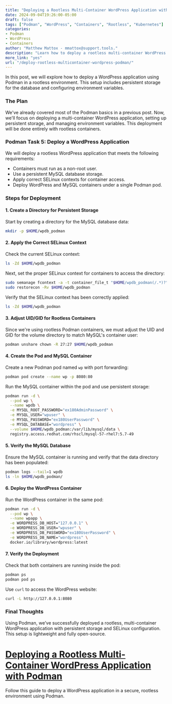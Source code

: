 ```yaml
---
title: "Deploying a Rootless Multi-Container WordPress Application with Podman"  
date: 2024-09-04T19:26:00-05:00  
draft: false  
tags: ["Podman", "WordPress", "Containers", "Rootless", "Kubernetes"]  
categories:  
- Podman  
- WordPress  
- Containers  
author: "Matthew Mattox - mmattox@support.tools."  
description: "Learn how to deploy a rootless multi-container WordPress application using Podman, including persistent storage and SELinux configuration."  
more_link: "yes"  
url: "/deploy-rootless-multicontainer-wordpress-podman/"  
---
```


In this post, we will explore how to deploy a WordPress application using Podman in a rootless environment. This setup includes persistent storage for the database and configuring environment variables.

<!--more-->

### The Plan

We've already covered most of the Podman basics in a previous post. Now, we'll focus on deploying a multi-container WordPress application, setting up persistent storage, and managing environment variables. This deployment will be done entirely with rootless containers.

### Podman Task 5: Deploy a WordPress Application

We will deploy a rootless WordPress application that meets the following requirements:

- Containers must run as a non-root user.
- Use a persistent MySQL database storage.
- Apply correct SELinux contexts for container access.
- Deploy WordPress and MySQL containers under a single Podman pod.

### Steps for Deployment

#### 1. Create a Directory for Persistent Storage

Start by creating a directory for the MySQL database data:

```bash
mkdir -p $HOME/wpdb_podman
```

#### 2. Apply the Correct SELinux Context

Check the current SELinux context:

```bash
ls -Zd $HOME/wpdb_podman
```

Next, set the proper SELinux context for containers to access the directory:

```bash
sudo semanage fcontext -a -t container_file_t "$HOME/wpdb_podman(/.*)?"
sudo restorecon -Rv $HOME/wpdb_podman
```

Verify that the SELinux context has been correctly applied:

```bash
ls -Zd $HOME/wpdb_podman
```

#### 3. Adjust UID/GID for Rootless Containers

Since we're using rootless Podman containers, we must adjust the UID and GID for the volume directory to match MySQL's container user:

```bash
podman unshare chown -R 27:27 $HOME/wpdb_podman
```

#### 4. Create the Pod and MySQL Container

Create a new Podman pod named `wp` with port forwarding:

```bash
podman pod create --name wp -p 8080:80
```

Run the MySQL container within the pod and use persistent storage:

```bash
podman run -d \
  --pod wp \
  --name wpdb \
  -e MYSQL_ROOT_PASSWORD="ex180AdminPassword" \
  -e MYSQL_USER="wpuser" \
  -e MYSQL_PASSWORD="ex180UserPassword" \
  -e MYSQL_DATABASE="wordpress" \
  --volume $HOME/wpdb_podman:/var/lib/mysql/data \
  registry.access.redhat.com/rhscl/mysql-57-rhel7:5.7-49
```

#### 5. Verify the MySQL Database

Ensure the MySQL container is running and verify that the data directory has been populated:

```bash
podman logs --tail=1 wpdb
ls -ln $HOME/wpdb_podman/
```

#### 6. Deploy the WordPress Container

Run the WordPress container in the same pod:

```bash
podman run -d \
  --pod wp \
  --name wpapp \
  -e WORDPRESS_DB_HOST="127.0.0.1" \
  -e WORDPRESS_DB_USER="wpuser" \
  -e WORDPRESS_DB_PASSWORD="ex180UserPassword" \
  -e WORDPRESS_DB_NAME="wordpress" \
  docker.io/library/wordpress:latest
```

#### 7. Verify the Deployment

Check that both containers are running inside the pod:

```bash
podman ps
podman pod ps
```

Use `curl` to access the WordPress website:

```bash
curl -L http://127.0.0.1:8080
```

### Final Thoughts

Using Podman, we’ve successfully deployed a rootless, multi-container WordPress application with persistent storage and SELinux configuration. This setup is lightweight and fully open-source.

# [Deploying a Rootless Multi-Container WordPress Application with Podman](#deploying-a-rootless-multi-container-wordpress-application-with-podman)

Follow this guide to deploy a WordPress application in a secure, rootless environment using Podman.
